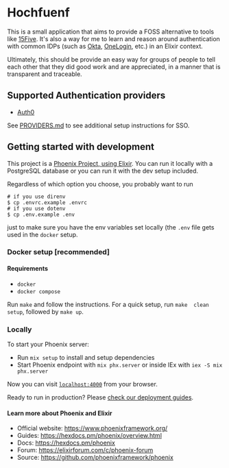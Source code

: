 # Hochfuenf

This is a small application that aims to provide a FOSS alternative to tools
like [15Five](https://15five.com). It's also a way for me to learn and reason
around authentication with common IDPs (such as [Okta](https://okta.com), 
[OneLogin](https://onelogin.com), etc.) in an Elixir context.

Ultimately, this should be provide an easy way for groups of people to tell 
each other that they did good work and are appreciated, in a manner that is 
transparent and traceable.

## Supported Authentication providers

* [Auth0](https://auth0.com)

See [PROVIDERS.md](./PROVIDERS.md) to see additional setup instructions for SSO.

## Getting started with development

This project is a [Phoenix Project, using Elixir](https://phoenixframework.org).
You can run it locally with a PostgreSQL database or you can run it with the
dev setup included.

Regardless of which option you choose, you probably want to run

```shell
# if you use direnv
$ cp .envrc.example .envrc
# if you use dotenv
$ cp .env.example .env
```

just to make sure you have the env variables set locally (the `.env` file gets used
in the `docker` setup.

### Docker setup [recommended]

#### Requirements

- `docker`
- `docker compose`

Run `make` and follow the instructions. For a quick setup, run `make  clean setup`, followed
by `make up`.

### Locally

To start your Phoenix server:

  * Run `mix setup` to install and setup dependencies
  * Start Phoenix endpoint with `mix phx.server` or inside IEx with `iex -S mix phx.server`

Now you can visit [`localhost:4000`](http://localhost:4000) from your browser.

Ready to run in production? Please [check our deployment guides](https://hexdocs.pm/phoenix/deployment.html).

#### Learn more about Phoenix and Elixir

  * Official website: https://www.phoenixframework.org/
  * Guides: https://hexdocs.pm/phoenix/overview.html
  * Docs: https://hexdocs.pm/phoenix
  * Forum: https://elixirforum.com/c/phoenix-forum
  * Source: https://github.com/phoenixframework/phoenix
